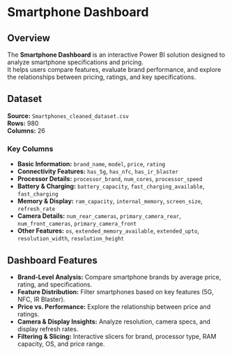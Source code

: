 # Smartphone Dashboard

## Overview
The **Smartphone Dashboard** is an interactive Power BI solution designed to analyze smartphone specifications and pricing.  
It helps users compare features, evaluate brand performance, and explore the relationships between pricing, ratings, and key specifications.

## Dataset
**Source:** `Smartphones_cleaned_dataset.csv`  
**Rows:** 980  
**Columns:** 26  

### Key Columns
- **Basic Information:** `brand_name`, `model`, `price`, `rating`
- **Connectivity Features:** `has_5g`, `has_nfc`, `has_ir_blaster`
- **Processor Details:** `processor_brand`, `num_cores`, `processor_speed`
- **Battery & Charging:** `battery_capacity`, `fast_charging_available`, `fast_charging`
- **Memory & Display:** `ram_capacity`, `internal_memory`, `screen_size`, `refresh_rate`
- **Camera Details:** `num_rear_cameras`, `primary_camera_rear`, `num_front_cameras`, `primary_camera_front`
- **Other Features:** `os`, `extended_memory_available`, `extended_upto`, `resolution_width`, `resolution_height`

## Dashboard Features
- **Brand-Level Analysis:** Compare smartphone brands by average price, rating, and specifications.
- **Feature Distribution:** Filter smartphones based on key features (5G, NFC, IR Blaster).
- **Price vs. Performance:** Explore the relationship between price and ratings.
- **Camera & Display Insights:** Analyze resolution, camera specs, and display refresh rates.
- **Filtering & Slicing:** Interactive slicers for brand, processor type, RAM capacity, OS, and price range.
